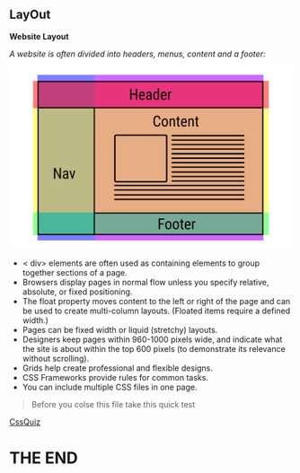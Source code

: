

## LayOut

**Website Layout**

*A website is often divided into headers, menus, content and a footer:*

![layout](images/csslayout.png)




- < div> elements are often used as containing elements
to group together sections of a page.
- Browsers display pages in normal flow unless you
specify relative, absolute, or fixed positioning.
- The float property moves content to the left or right
of the page and can be used to create multi-column
layouts. (Floated items require a defined width.)
- Pages can be fixed width or liquid (stretchy) layouts.
- Designers keep pages within 960-1000 pixels wide,
and indicate what the site is about within the top 600
pixels (to demonstrate its relevance without scrolling).
- Grids help create professional and flexible designs.
- CSS Frameworks provide rules for common tasks.
- You can include multiple CSS files in one page.


> Before you colse this file take this quick test

[CssQuiz](https://docs.google.com/forms/d/e/1FAIpQLScq5R4yXmkJShybYJ-o3CSCJSDQ1Xm8MU4Cy8guhtbufdW7Pw/viewform)



# THE END
